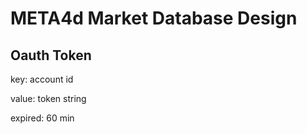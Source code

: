 # META4d Market Database Design

## Oauth Token

key: account id

value: token string

expired: 60 min